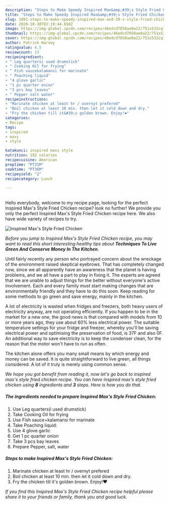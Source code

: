 ```yaml
---
description: "Steps to Make Speedy Inspired Max&amp;#39;s Style Fried Chicken"
title: "Steps to Make Speedy Inspired Max&amp;#39;s Style Fried Chicken"
slug: 1091-steps-to-make-speedy-inspired-max-and-39-s-style-fried-chicken
date: 2020-10-30T02:19:44.658Z
image: https://img-global.cpcdn.com/recipes/46edcd7058ae0a22/751x532cq70/inspired-maxs-style-fried-chicken-recipe-main-photo.jpg
thumbnail: https://img-global.cpcdn.com/recipes/46edcd7058ae0a22/751x532cq70/inspired-maxs-style-fried-chicken-recipe-main-photo.jpg
cover: https://img-global.cpcdn.com/recipes/46edcd7058ae0a22/751x532cq70/inspired-maxs-style-fried-chicken-recipe-main-photo.jpg
author: Patrick Harvey
ratingvalue: 4.5
reviewcount: 13
recipeingredient:
- " Leg quartersi used drumstick"
- " Cooking Oil for frying"
- " Fish saucekalamansi for marinate"
- " Poaching liquid"
- "4 glove garlic"
- "1 pc quarter onion"
- "3 pcs bay leaves"
- " Pepper salt water"
recipeinstructions:
- "Marinate chicken at least hr / overnyt prefered"
- "Boil chicken at least 10 min. then let it cold down and dry."
- "Fry the chicken till it&#39;s golden brown. Enjoy!❤️"
categories:
- Recipe
tags:
- inspired
- maxs
- style

katakunci: inspired maxs style 
nutrition: 192 calories
recipecuisine: American
preptime: "PT31M"
cooktime: "PT36M"
recipeyield: "2"
recipecategory: Lunch

---
```

<br>
Hello everybody, welcome to my recipe page, looking for the perfect Inspired Max&#39;s Style Fried Chicken recipe? look no further! We provide you only the perfect Inspired Max&#39;s Style Fried Chicken recipe here. We also have wide variety of recipes to try.
<br>


![Inspired Max&#39;s Style Fried Chicken](https://img-global.cpcdn.com/recipes/46edcd7058ae0a22/751x532cq70/inspired-maxs-style-fried-chicken-recipe-main-photo.jpg)

<i>Before you jump to Inspired Max&#39;s Style Fried Chicken recipe, you may want to read this short interesting healthy tips about 
<strong>Techniques To Live Green And Conserve Money In The Kitchen</strong>.</i>
</br>

Until fairly recently any person who portrayed concern about the wreckage of the environment raised skeptical eyebrows. That has completely changed now, since we all apparently have an awareness that the planet is having problems, and we all have a part to play in fixing it. The experts are agreed that we are unable to adjust things for the better without everyone's active involvement. Each and every family must start making changes that are environmentally friendly and they have to do this soon. Keep reading for some methods to go green and save energy, mainly in the kitchen.

A lot of electricity is wasted when fridges and freezers, both heavy users of electricity anyway, are not operating efficiently. If you happen to be in the market for a new one, the good news is that compared with models from 10 or more years ago, they use about 60% less electrical power. The suitable temperature settings for your fridge and freezer, whereby you'll be saving electrical power and optimising the preservation of food, is 37F and also 0F. An additional way to save electricity is to keep the condenser clean, for the reason that the motor won't have to run as often.

The kitchen alone offers you many small means by which energy and money can be saved. It is quite straightforward to live green, all things considered. A lot of it truly is merely using common sense.


<i>We hope you got benefit from reading it, now let's go back to inspired max&#39;s style fried chicken recipe. You can have inspired max&#39;s style fried chicken using <strong>8</strong> ingredients and <strong>3</strong> steps. Here is how you do that.
</i>

##### The ingredients needed to prepare Inspired Max&#39;s Style Fried Chicken:

1. Use  Leg quarters(i used drumstick)
1. Take  Cooking Oil for frying
1. Use  Fish sauce+kalamansi for marinate
1. Take  Poaching liquid:
1. Use 4 glove garlic
1. Get 1 pc quarter onion
1. Take 3 pcs bay leaves
1. Prepare  Pepper, salt, water


##### Steps to make Inspired Max&#39;s Style Fried Chicken:

1. Marinate chicken at least hr / overnyt prefered
1. Boil chicken at least 10 min. then let it cold down and dry.
1. Fry the chicken till it&#39;s golden brown. Enjoy!❤️


<i>If you find this Inspired Max&#39;s Style Fried Chicken recipe helpful please share it to your friends or family, thank you and good luck.</i>
